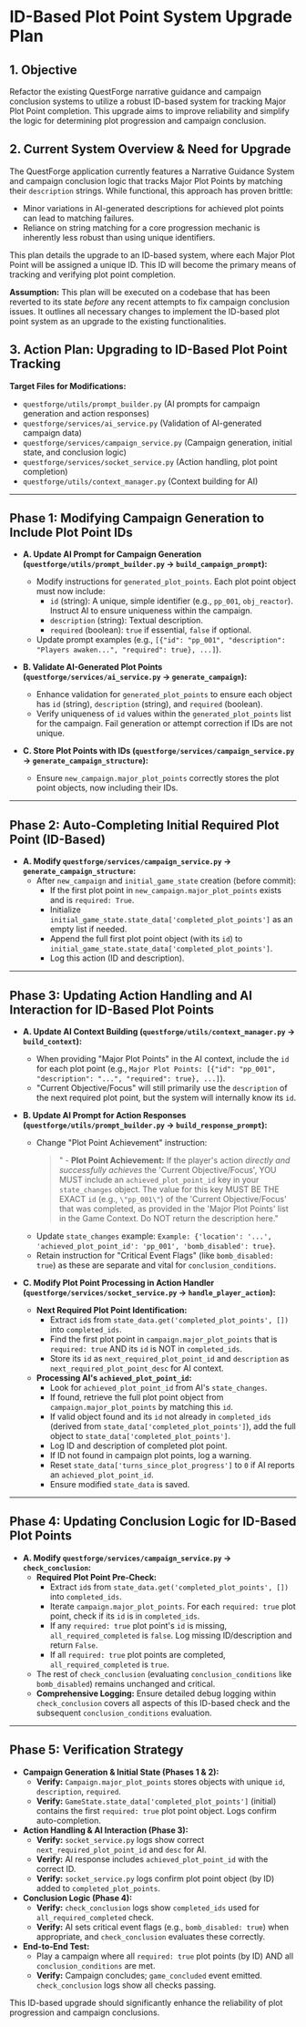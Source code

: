 # ID-Based Plot Point System Upgrade Plan

## 1. Objective
Refactor the existing QuestForge narrative guidance and campaign conclusion systems to utilize a robust ID-based system for tracking Major Plot Point completion. This upgrade aims to improve reliability and simplify the logic for determining plot progression and campaign conclusion.

## 2. Current System Overview & Need for Upgrade
The QuestForge application currently features a Narrative Guidance System and campaign conclusion logic that tracks Major Plot Points by matching their `description` strings. While functional, this approach has proven brittle:
*   Minor variations in AI-generated descriptions for achieved plot points can lead to matching failures.
*   Reliance on string matching for a core progression mechanic is inherently less robust than using unique identifiers.

This plan details the upgrade to an ID-based system, where each Major Plot Point will be assigned a unique ID. This ID will become the primary means of tracking and verifying plot point completion.

**Assumption:** This plan will be executed on a codebase that has been reverted to its state *before* any recent attempts to fix campaign conclusion issues. It outlines all necessary changes to implement the ID-based plot point system as an upgrade to the existing functionalities.

## 3. Action Plan: Upgrading to ID-Based Plot Point Tracking

**Target Files for Modifications:**
*   `questforge/utils/prompt_builder.py` (AI prompts for campaign generation and action responses)
*   `questforge/services/ai_service.py` (Validation of AI-generated campaign data)
*   `questforge/services/campaign_service.py` (Campaign generation, initial state, and conclusion logic)
*   `questforge/services/socket_service.py` (Action handling, plot point completion)
*   `questforge/utils/context_manager.py` (Context building for AI)

---
**Phase 1: Modifying Campaign Generation to Include Plot Point IDs**
---
*   **A. Update AI Prompt for Campaign Generation (`questforge/utils/prompt_builder.py` -> `build_campaign_prompt`):**
    *   Modify instructions for `generated_plot_points`. Each plot point object must now include:
        *   `id` (string): A unique, simple identifier (e.g., `pp_001`, `obj_reactor`). Instruct AI to ensure uniqueness within the campaign.
        *   `description` (string): Textual description.
        *   `required` (boolean): `true` if essential, `false` if optional.
    *   Update prompt examples (e.g., `[{"id": "pp_001", "description": "Players awaken...", "required": true}, ...]`).

*   **B. Validate AI-Generated Plot Points (`questforge/services/ai_service.py` -> `generate_campaign`):**
    *   Enhance validation for `generated_plot_points` to ensure each object has `id` (string), `description` (string), and `required` (boolean).
    *   Verify uniqueness of `id` values within the `generated_plot_points` list for the campaign. Fail generation or attempt correction if IDs are not unique.

*   **C. Store Plot Points with IDs (`questforge/services/campaign_service.py` -> `generate_campaign_structure`):**
    *   Ensure `new_campaign.major_plot_points` correctly stores the plot point objects, now including their IDs.

---
**Phase 2: Auto-Completing Initial Required Plot Point (ID-Based)**
---
*   **A. Modify `questforge/services/campaign_service.py` -> `generate_campaign_structure`:**
    *   After `new_campaign` and `initial_game_state` creation (before commit):
        *   If the first plot point in `new_campaign.major_plot_points` exists and is `required: True`.
        *   Initialize `initial_game_state.state_data['completed_plot_points']` as an empty list if needed.
        *   Append the full first plot point object (with its `id`) to `initial_game_state.state_data['completed_plot_points']`.
        *   Log this action (ID and description).

---
**Phase 3: Updating Action Handling and AI Interaction for ID-Based Plot Points**
---
*   **A. Update AI Context Building (`questforge/utils/context_manager.py` -> `build_context`):**
    *   When providing "Major Plot Points" in the AI context, include the `id` for each plot point (e.g., `Major Plot Points: [{"id": "pp_001", "description": "...", "required": true}, ...]`).
    *   "Current Objective/Focus" will still primarily use the `description` of the next required plot point, but the system will internally know its `id`.

*   **B. Update AI Prompt for Action Responses (`questforge/utils/prompt_builder.py` -> `build_response_prompt`):**
    *   Change "Plot Point Achievement" instruction:
        > "   - **Plot Point Achievement:** If the player's action *directly and successfully achieves* the 'Current Objective/Focus', YOU MUST include an `achieved_plot_point_id` key in your `state_changes` object. The value for this key MUST BE THE EXACT `id` (e.g., `\"pp_001\"`) of the 'Current Objective/Focus' that was completed, as provided in the 'Major Plot Points' list in the Game Context. Do NOT return the description here."
    *   Update `state_changes` example: `Example: {'location': '...', 'achieved_plot_point_id': 'pp_001', 'bomb_disabled': true}`.
    *   Retain instruction for "Critical Event Flags" (like `bomb_disabled: true`) as these are separate and vital for `conclusion_conditions`.

*   **C. Modify Plot Point Processing in Action Handler (`questforge/services/socket_service.py` -> `handle_player_action`):**
    *   **Next Required Plot Point Identification:**
        *   Extract `id`s from `state_data.get('completed_plot_points', [])` into `completed_ids`.
        *   Find the first plot point in `campaign.major_plot_points` that is `required: true` AND its `id` is NOT in `completed_ids`.
        *   Store its `id` as `next_required_plot_point_id` and `description` as `next_required_plot_point_desc` for AI context.
    *   **Processing AI's `achieved_plot_point_id`:**
        *   Look for `achieved_plot_point_id` from AI's `state_changes`.
        *   If found, retrieve the full plot point object from `campaign.major_plot_points` by matching this `id`.
        *   If valid object found and its `id` not already in `completed_ids` (derived from `state_data['completed_plot_points']`), add the full object to `state_data['completed_plot_points']`.
        *   Log ID and description of completed plot point.
        *   If ID not found in campaign plot points, log a warning.
        *   Reset `state_data['turns_since_plot_progress']` to `0` if AI reports an `achieved_plot_point_id`.
        *   Ensure modified `state_data` is saved.

---
**Phase 4: Updating Conclusion Logic for ID-Based Plot Points**
---
*   **A. Modify `questforge/services/campaign_service.py` -> `check_conclusion`:**
    *   **Required Plot Point Pre-Check:**
        *   Extract `id`s from `state_data.get('completed_plot_points', [])` into `completed_ids`.
        *   Iterate `campaign.major_plot_points`. For each `required: true` plot point, check if its `id` is in `completed_ids`.
        *   If any `required: true` plot point's `id` is missing, `all_required_completed` is `false`. Log missing ID/description and return `False`.
        *   If all `required: true` plot points are completed, `all_required_completed` is `true`.
    *   The rest of `check_conclusion` (evaluating `conclusion_conditions` like `bomb_disabled`) remains unchanged and critical.
    *   **Comprehensive Logging:** Ensure detailed debug logging within `check_conclusion` covers all aspects of this ID-based check and the subsequent `conclusion_conditions` evaluation.

---
**Phase 5: Verification Strategy**
---
*   **Campaign Generation & Initial State (Phases 1 & 2):**
    *   **Verify:** `Campaign.major_plot_points` stores objects with unique `id`, `description`, `required`.
    *   **Verify:** `GameState.state_data['completed_plot_points']` (initial) contains the first `required: true` plot point object. Logs confirm auto-completion.
*   **Action Handling & AI Interaction (Phase 3):**
    *   **Verify:** `socket_service.py` logs show correct `next_required_plot_point_id` and `desc` for AI.
    *   **Verify:** AI response includes `achieved_plot_point_id` with the correct ID.
    *   **Verify:** `socket_service.py` logs confirm plot point object (by ID) added to `completed_plot_points`.
*   **Conclusion Logic (Phase 4):**
    *   **Verify:** `check_conclusion` logs show `completed_ids` used for `all_required_completed` check.
    *   **Verify:** AI sets critical event flags (e.g., `bomb_disabled: true`) when appropriate, and `check_conclusion` evaluates these correctly.
*   **End-to-End Test:**
    *   Play a campaign where all `required: true` plot points (by ID) AND all `conclusion_conditions` are met.
    *   **Verify:** Campaign concludes; `game_concluded` event emitted. `check_conclusion` logs show all checks passing.

This ID-based upgrade should significantly enhance the reliability of plot progression and campaign conclusions.
